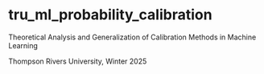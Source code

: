 # tru_ml_probability_calibration
Theoretical Analysis and Generalization of Calibration Methods in Machine Learning

Thompson Rivers University, Winter 2025
